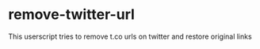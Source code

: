 # remove-twitter-url
This userscript tries to remove t.co urls on twitter and restore original links
